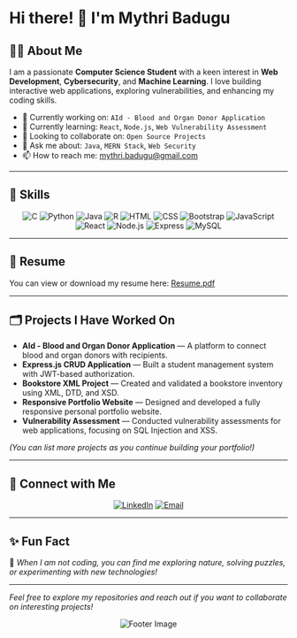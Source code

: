 # Hi there! 👋 I'm Mythri Badugu

## 👨‍💻 About Me

I am a passionate **Computer Science Student** with a keen interest in **Web Development**, **Cybersecurity**, and **Machine Learning**. I love building interactive web applications, exploring vulnerabilities, and enhancing my coding skills.

* 🔭 Currently working on: `AId - Blood and Organ Donor Application`
* 🌱 Currently learning: `React`, `Node.js`, `Web Vulnerability Assessment`
* 🤝 Looking to collaborate on: `Open Source Projects`
* 💬 Ask me about: `Java`, `MERN Stack`, `Web Security`
* 📫 How to reach me: [mythri.badugu@gmail.com](mailto:mythri.badugu@gmail.com)

---

## 🚀 Skills

<div align="center">

![C](https://img.shields.io/badge/C-00599C?style=for-the-badge\&logo=c\&logoColor=white)
![Python](https://img.shields.io/badge/Python-3776AB?style=for-the-badge\&logo=python\&logoColor=white)
![Java](https://img.shields.io/badge/Java-ED8B00?style=for-the-badge\&logo=java\&logoColor=white)
![R](https://img.shields.io/badge/R-276DC3?style=for-the-badge\&logo=r\&logoColor=white)
![HTML](https://img.shields.io/badge/HTML5-E34F26?style=for-the-badge\&logo=html5\&logoColor=white)
![CSS](https://img.shields.io/badge/CSS3-1572B6?style=for-the-badge\&logo=css3\&logoColor=white)
![Bootstrap](https://img.shields.io/badge/Bootstrap-7952B3?style=for-the-badge\&logo=bootstrap\&logoColor=white)
![JavaScript](https://img.shields.io/badge/JavaScript-F7DF1E?style=for-the-badge\&logo=javascript\&logoColor=black)
![React](https://img.shields.io/badge/React-20232A?style=for-the-badge\&logo=react\&logoColor=61DAFB)
![Node.js](https://img.shields.io/badge/Node.js-339933?style=for-the-badge\&logo=nodedotjs\&logoColor=white)
![Express](https://img.shields.io/badge/Express.js-404D59?style=for-the-badge)
![MySQL](https://img.shields.io/badge/MySQL-4479A1?style=for-the-badge\&logo=mysql\&logoColor=white)

</div>

---

## 📄 Resume

You can view or download my resume here: [Resume.pdf](https://your-resume-link.com)



---

## 🗂️ Projects I Have Worked On

* **AId - Blood and Organ Donor Application** — A platform to connect blood and organ donors with recipients.
* **Express.js CRUD Application** — Built a student management system with JWT-based authorization.
* **Bookstore XML Project** — Created and validated a bookstore inventory using XML, DTD, and XSD.
* **Responsive Portfolio Website** — Designed and developed a fully responsive personal portfolio website.
* **Vulnerability Assessment** — Conducted vulnerability assessments for web applications, focusing on SQL Injection and XSS.

*(You can list more projects as you continue building your portfolio!)*

---

## 🔗 Connect with Me

<div align="center">

[![LinkedIn](https://img.shields.io/badge/LinkedIn-%230077B5.svg?style=for-the-badge\&logo=linkedin\&logoColor=white)](https://www.linkedin.com/in/mythri-badugu-76aa55325/)
[![Email](https://img.shields.io/badge/Email-D14836?style=for-the-badge\&logo=gmail\&logoColor=white)](mailto:mythri.badugu@gmail.com)

</div>

---

## ✨ Fun Fact

🌟 *When I am not coding, you can find me exploring nature, solving puzzles, or experimenting with new technologies!*

---

*Feel free to explore my repositories and reach out if you want to collaborate on interesting projects!*

<div align="center">

![Footer Image](https://via.placeholder.com/1200x100.png?text=Happy+Coding!)

</div>
